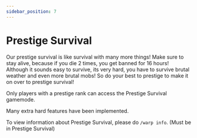 ```yaml
---
sidebar_position: 7
---
```


# Prestige Survival

Our prestige survival is like survival with many more things! Make sure to stay alive, because if you die 2 times, you get banned for 16 hours! Although it sounds easy to survive, its very hard, you have to survive brutal weather and even more brutal mobs! So do your best to prestige to make it on over to prestige survival!

Only players with a prestige rank can access the Prestige Survival gamemode.

Many extra hard features have been implemented.

To view information about Prestige Survival, please do `/warp info`. (Must be in Prestige Survival)
